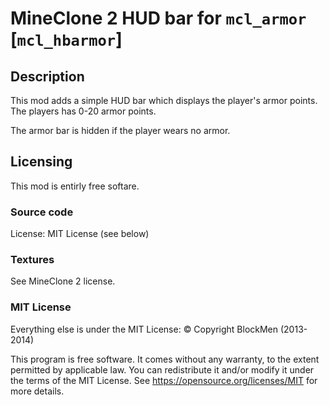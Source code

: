# MineClone 2 HUD bar for `mcl_armor` [`mcl_hbarmor`]

## Description
This mod adds a simple HUD bar which displays the player's armor points.
The players has 0-20 armor points.

The armor bar is hidden if the player wears no armor.

## Licensing
This mod is entirly free softare.

### Source code
License: MIT License (see below)

### Textures

See MineClone 2 license.

### MIT License
Everything else is under the MIT License:
© Copyright BlockMen (2013-2014)

This program is free software. It comes without any warranty, to
the extent permitted by applicable law. You can redistribute it
and/or modify it under the terms of the MIT License.
See <https://opensource.org/licenses/MIT> for more details.
